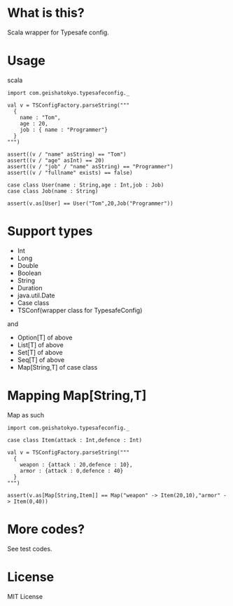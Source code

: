 # What is this?

Scala wrapper for Typesafe config.

# Usage

scala

    import com.geishatokyo.typesafeconfig._
    
    val v = TSConfigFactory.parseString("""
      {
        name : "Tom",
        age : 20,
        job : { name : "Programmer"}
      }
    """)

    assert((v / "name" asString) == "Tom")
    assert((v / "age" asInt) == 20)
    assert((v / "job" / "name" asString) == "Programmer")
    assert((v / "fullname" exists) == false)
    
    case class User(name : String,age : Int,job : Job)
    case class Job(name : String)
    
    assert(v.as[User] == User("Tom",20,Job("Programmer"))

# Support types

* Int
* Long
* Double
* Boolean
* String
* Duration
* java.util.Date
* Case class
* TSConf(wrapper class for TypesafeConfig)

and 

* Option[T] of above
* List[T] of above
* Set[T] of above
* Seq[T] of above
* Map[String,T] of case class

# Mapping Map[String,T]

Map as such

    import com.geishatokyo.typesafeconfig._
    
    case class Item(attack : Int,defence : Int)
    
    val v = TSConfigFactory.parseString("""
      {
        weapon : {attack : 20,defence : 10},
        armor : {attack : 0,defence : 40}
      }
    """)
    
    assert(v.as[Map[String,Item]] == Map("weapon" -> Item(20,10),"armor" -> Item(0,40))
    


# More codes?

See test codes.

# License

MIT License
